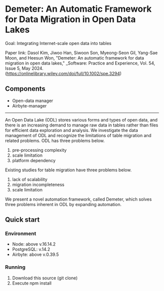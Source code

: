 # Demeter: An Automatic Framework for Data Migration in Open Data Lakes

Goal: Integrating Internet-scale open data into tables

Paper link: Dasol Kim, Jiwoo Han, Siwoon Son, Myeong-Seon Gil, Yang-Sae Moon, and Heesun Won, "Demeter: An automatic framework for data migration in open data lakes," _Software: Practice and Experience, Vol. 54, Issue 5, May 2024. (https://onlinelibrary.wiley.com/doi/full/10.1002/spe.3294)


## Components
* Open-data manager
* Airbyte-manager
***

An Open Data Lake (ODL) stores various forms and types of open data, and there is an increasing demand to manage raw data in tables rather than files for efficient data exploration and analysis.
We investigate the data management of ODL and recognize the limitations of table migration and related problems.
ODL has three problems below.
1. pre-processing complexity
2. scale limitation
3. platform dependency

Existing studies for table migration have three problems below.
1. lack of scalability
2. migration incompleteness
3. scale limitation

We present a novel automation framework, called Demeter, which solves three problems inherent in ODL by expanding automation.

## Quick start

### Environment
 - Node: above v.16.14.2
 - PostgreSQL: v.14.2
 - Airbyte: above v.0.39.5

### Running
1. Download this source (git clone)
2. Execute npm install


